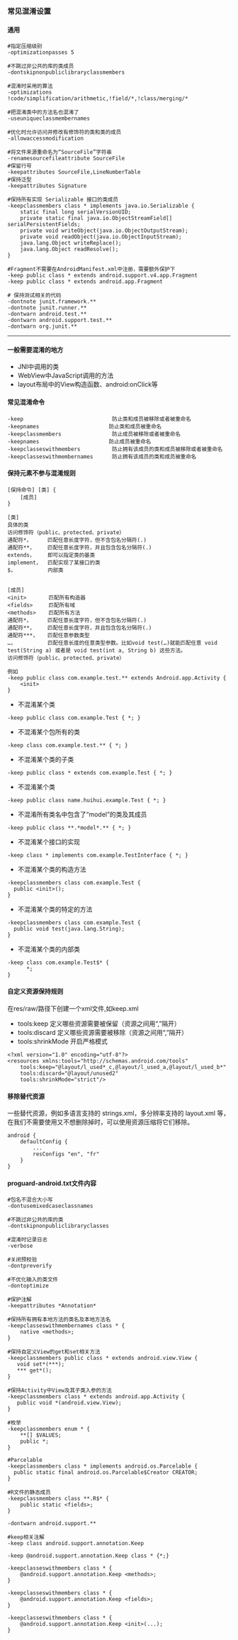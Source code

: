 ### 常见混淆设置

#### 通用

```
#指定压缩级别
-optimizationpasses 5

#不跳过非公共的库的类成员
-dontskipnonpubliclibraryclassmembers

#混淆时采用的算法
-optimizations !code/simplification/arithmetic,!field/*,!class/merging/*

#把混淆类中的方法名也混淆了
-useuniqueclassmembernames

#优化时允许访问并修改有修饰符的类和类的成员 
-allowaccessmodification

#将文件来源重命名为“SourceFile”字符串
-renamesourcefileattribute SourceFile
#保留行号
-keepattributes SourceFile,LineNumberTable
#保持泛型
-keepattributes Signature

#保持所有实现 Serializable 接口的类成员
-keepclassmembers class * implements java.io.Serializable {
    static final long serialVersionUID;
    private static final java.io.ObjectStreamField[] serialPersistentFields;
    private void writeObject(java.io.ObjectOutputStream);
    private void readObject(java.io.ObjectInputStream);
    java.lang.Object writeReplace();
    java.lang.Object readResolve();
}

#Fragment不需要在AndroidManifest.xml中注册，需要额外保护下
-keep public class * extends android.support.v4.app.Fragment
-keep public class * extends android.app.Fragment

# 保持测试相关的代码
-dontnote junit.framework.**
-dontnote junit.runner.**
-dontwarn android.test.**
-dontwarn android.support.test.**
-dontwarn org.junit.**
```

---

#### 一般需要混淆的地方

* JNI中调用的类
* WebView中JavaScript调用的方法
* layout布局中的View构造函数、android:onClick等

#### 常见混淆命令

```
-keep                            防止类和成员被移除或者被重命名
-keepnames                      防止类和成员被重命名
-keepclassmembers                防止成员被移除或者被重命名
-keepnames                      防止成员被重命名
-keepclasseswithmembers          防止拥有该成员的类和成员被移除或者被重命名
-keepclasseswithmembernames      防止拥有该成员的类和成员被重命名
```

#### 保持元素不参与混淆规则

```
[保持命令] [类] {
    [成员] 
}

[类]
具体的类
访问修饰符（public、protected、private）
通配符*，     匹配任意长度字符，但不含包名分隔符(.)
通配符**，    匹配任意长度字符，并且包含包名分隔符(.)
extends，    即可以指定类的基类
implement，  匹配实现了某接口的类
$，          内部类


[成员]
<init>       匹配所有构造器
<fields>     匹配所有域
<methods>    匹配所有方法
通配符*，     匹配任意长度字符，但不含包名分隔符(.)
通配符**，    匹配任意长度字符，并且包含包名分隔符(.)
通配符***，   匹配任意参数类型
…，          匹配任意长度的任意类型参数。比如void test(…)就能匹配任意 void test(String a) 或者是 void test(int a, String b) 这些方法。
访问修饰符（public、protected、private）

例如
-keep public class com.example.test.** extends Android.app.Activity {
    <init>
}
```

* 不混淆某个类

```
-keep public class com.example.Test { *; }
```

* 不混淆某个包所有的类

```
-keep class com.example.test.** { *; }
```

* 不混淆某个类的子类

```
-keep public class * extends com.example.Test { *; }
```

* 不混淆某个类

```
-keep public class name.huihui.example.Test { *; }
```

* 不混淆所有类名中包含了“model”的类及其成员

```
-keep public class **.*model*.** { *; }
```

* 不混淆某个接口的实现

```
-keep class * implements com.example.TestInterface { *; }
```

* 不混淆某个类的构造方法

```
-keepclassmembers class com.example.Test { 
  public <init>(); 
}
```

* 不混淆某个类的特定的方法

```
-keepclassmembers class com.example.Test { 
  public void test(java.lang.String); 
}
```

* 不混淆某个类的内部类

```
-keep class com.example.Test$* {
      *;
}
```

#### 自定义资源保持规则

在res/raw/路径下创建一个xml文件,如keep.xml

* tools:keep 定义哪些资源需要被保留（资源之间用“,”隔开）
* tools:discard 定义哪些资源需要被移除（资源之间用“,”隔开）
* tools:shrinkMode 开启严格模式

```
<?xml version="1.0" encoding="utf-8"?>
<resources xmlns:tools="http://schemas.android.com/tools"
    tools:keep="@layout/l_used*_c,@layout/l_used_a,@layout/l_used_b*"
    tools:discard="@layout/unused2"
    tools:shrinkMode="strict"/>
```

#### 移除替代资源

一些替代资源，例如多语言支持的 strings.xml，多分辨率支持的 layout.xml 等，在我们不需要使用又不想删除掉时，可以使用资源压缩将它们移除。

```
android {
    defaultConfig {
        ...
        resConfigs "en", "fr"
    }
}
```

#### proguard-android.txt文件内容

```
#包名不混合大小写
-dontusemixedcaseclassnames

#不跳过非公共的库的类
-dontskipnonpubliclibraryclasses

#混淆时记录日志
-verbose

#关闭预校验
-dontpreverify

#不优化输入的类文件
-dontoptimize

#保护注解
-keepattributes *Annotation*

#保持所有拥有本地方法的类名及本地方法名
-keepclasseswithmembernames class * {
    native <methods>;
}

#保持自定义View的get和set相关方法
-keepclassmembers public class * extends android.view.View {
   void set*(***);
   *** get*();
}

#保持Activity中View及其子类入参的方法
-keepclassmembers class * extends android.app.Activity {
   public void *(android.view.View);
}

#枚举
-keepclassmembers enum * {
    **[] $VALUES;
    public *;
}

#Parcelable
-keepclassmembers class * implements android.os.Parcelable {
  public static final android.os.Parcelable$Creator CREATOR;
}

#R文件的静态成员
-keepclassmembers class **.R$* {
    public static <fields>;
}

-dontwarn android.support.**

#keep相关注解
-keep class android.support.annotation.Keep

-keep @android.support.annotation.Keep class * {*;}

-keepclasseswithmembers class * {
    @android.support.annotation.Keep <methods>;
}

-keepclasseswithmembers class * {
    @android.support.annotation.Keep <fields>;
}

-keepclasseswithmembers class * {
    @android.support.annotation.Keep <init>(...);
}
```



